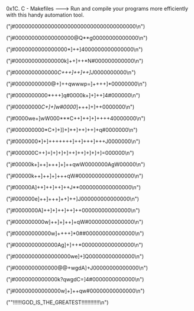 0x1C. C - Makefiles ---> Run and compile your programs more efficiently with this handy automation tool.


("j#0000000000000000000000000000000000000\n")

("j#000000000000000000@Q**g00000000000000\n")

("j#0000000000000000*]++]4000000000000000\n")

("j#000000000000000k]++]++*N#000000000000\n")

("j#0000000000000*C+++]++]++]J*0000000000\n")

("j#00000000000@+]++qwwwp=]++++]*00000000\n")

("j#0000000000*+++]q#0000k+]+]++]4#000000\n")

("j#00000000*C+]+]w#0000*]+++]+]++0000000\n")

("j#0000we+]wW000***C++]++]+]++++40000000\n")

("j#000000000*C+]+]]+]++]++]++]+q#0000000\n")

("j#0000000*]+]+++++++]++]+++]+++J0000000\n")

("j#000000C++]=]+]+]+]++]++]+]+]+]=000000\n")

("j#00000k+]++]+++]+]++qwW0000000AgW00000\n")

("j#00000k++]++]+]+++qW#00000000000000000\n")

("j#00000A]++]++]++]++J**0000000000000000\n")

("j#000000e]++]+++]++]++]J000000000000000\n")

("j#0000000A]++]+]++]++]++000000000000000\n")

("j#000000000w]++]+]++]+qW#00000000000000\n")

("j#00000000000w]++++]*0##000000000000000\n")

("j#0000000000000Ag]+]++*0000000000000000\n")

("j#00000000000000000we]+]Q00000000000000\n")

("j#0000000000000@@+wgdA]+J00000000000000\n")

("j#0000000000000k?qwgdC=]4#0000000000000\n")

("j#00000000000000w]+]++qw#00000000000000\n")

("\"!!!!!!GOD_IS_THE_GREATEST!!!!!!!!!!!!\n")
